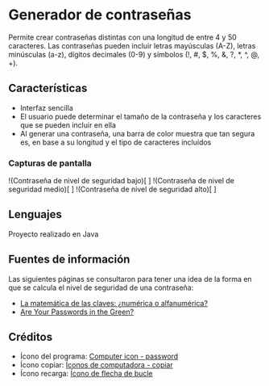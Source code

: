 # Generador de contraseñas
Permite crear contraseñas distintas con una longitud de entre 4 y 50 caracteres. Las contraseñas pueden incluir letras mayúsculas (A-Z), letras minúsculas (a-z), dígitos decimales (0-9) y símbolos (!, #, $, %, &, ?, *, ^, @, +).

## Características
* Interfaz sencilla
* El usuario puede determinar el tamaño de la contraseña y los caracteres que se pueden incluir en ella
* Al generar una contraseña, una barra de color muestra que tan segura es, en base a su longitud y el tipo de caracteres incluídos

### Capturas de pantalla
!(Contraseña de nivel de seguridad bajo)[ ]
!(Contraseña de nivel de seguridad medio)[ ]
!(Contraseña de nivel de seguridad alto)[ ]

## Lenguajes
Proyecto realizado en Java

## Fuentes de información
Las siguientes páginas se consultaron para tener una idea de la forma en que se calcula el nivel de seguridad de una contraseña:
* [La matemática de las claves: ¿numérica o alfanumérica?](https://www.welivesecurity.com/la-es/2014/06/13/matematica-claves-numerica-alfanumerica/)
* [Are Your Passwords in the Green?](https://www.hivesystems.io/blog/are-your-passwords-in-the-green)

## Créditos
* Ícono del programa: [Computer icon - password](https://www.pngwing.com/en/free-png-yqsnx)
* Ícono copiar: [Íconos de computadora - copiar](https://www.pngwing.com/es/free-png-tnvcm)
* Ícono recarga: [Ícono de flecha de bucle](https://www.klipartz.com/es/sticker-png-oclie)